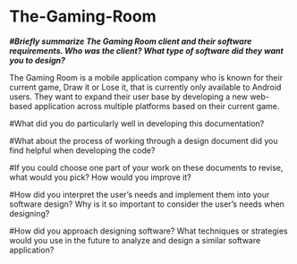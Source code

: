# The-Gaming-Room

**_#Briefly summarize The Gaming Room client and their software requirements. Who was the client? What type of software did they want you to design?_**

The Gaming Room is a mobile application company who is known for their current game, Draw it or Lose it, that is currently only available to Android users. They want to expand their user base by developing a new web-based application across multiple platforms based on their current game.

#What did you do particularly well in developing this documentation?


#What about the process of working through a design document did you find helpful when developing the code?


#If you could choose one part of your work on these documents to revise, what would you pick? How would you improve it?


#How did you interpret the user’s needs and implement them into your software design? Why is it so important to consider the user’s needs when designing?


#How did you approach designing software? What techniques or strategies would you use in the future to analyze and design a similar software application?
